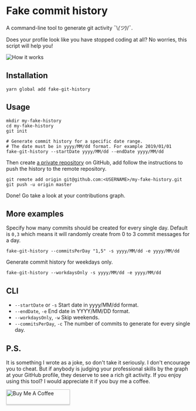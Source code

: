 # Fake commit history

A command-line tool to generate git activity ¯\\_(ツ)_/¯.

Does your profile look like you have stopped coding at all? 
No worries, this script will help you!

<img src="https://dl.dropboxusercontent.com/s/q2iinti6v0zbhzs/contributions.gif?dl=0" alt="How it works" />

## Installation

```shell script
yarn global add fake-git-history
```

## Usage

```shell script
mkdir my-fake-history
cd my-fake-history
git init

# Generate commit history for a specific date range.
# The date must be in yyyy/MM/dd format. For example 2019/01/01
fake-git-history --startDate yyyy/MM/dd --endDate yyyy/MM/dd
```

Then create [a private repository](https://github.com/new) on GitHub,
add follow the instructions to push the history to the remote repository.

```shell script
git remote add origin git@github.com:<USERNAME>/my-fake-history.git
git push -u origin master
```

Done! Go take a look at your contributions graph.

## More examples

Specify how many commits should be created for every single day. 
Default is `0,3` which means it will randomly create from 0 to 3 commit messages for a day.

```shell script
fake-git-history --commitsPerDay "1,5" -s yyyy/MM/dd -e yyyy/MM/dd
```

Generate commit history for weekdays only.

```shell script
fake-git-history --workdaysOnly -s yyyy/MM/dd -e yyyy/MM/dd
```

## CLI

- `--startDate` or `-s` Start date in yyyy/MM/dd format.
- `--endDate`, `-e` End date in YYYY/MM/DD format.
- `--workdaysOnly`, `-w` Skip weekends.
- `--commitsPerDay`, `-c` The number of commits to generate for every single day.

## P.S.

It is something I wrote as a joke, so don't take it seriously.
I don't encourage you to cheat. But if anybody is judging your professional skills by the graph at your GitHub profile, they deserve to see a rich git activity.
If you enjoy using this tool? I would appreciate it if you buy me a coffee.
 
<a href="https://www.buymeacoffee.com/artiebits" target="_blank"><img src="https://www.buymeacoffee.com/assets/img/custom_images/orange_img.png" alt="Buy Me A Coffee" style="height: 41px !important;width: 174px !important;box-shadow: 0px 3px 2px 0px rgba(190, 190, 190, 0.5) !important;-webkit-box-shadow: 0px 3px 2px 0px rgba(190, 190, 190, 0.5) !important;" ></a>
